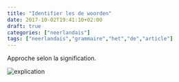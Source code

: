 ```yaml
---
title: "Identifier les de woorden"
date: 2017-10-02T19:41:10+02:00
draft: true
categories: ["neerlandais"]
tags: ["neerlandais","grammaire","het","de","article"]
---
```


Approche selon la signification.

![explication](/deWoorden.png)
